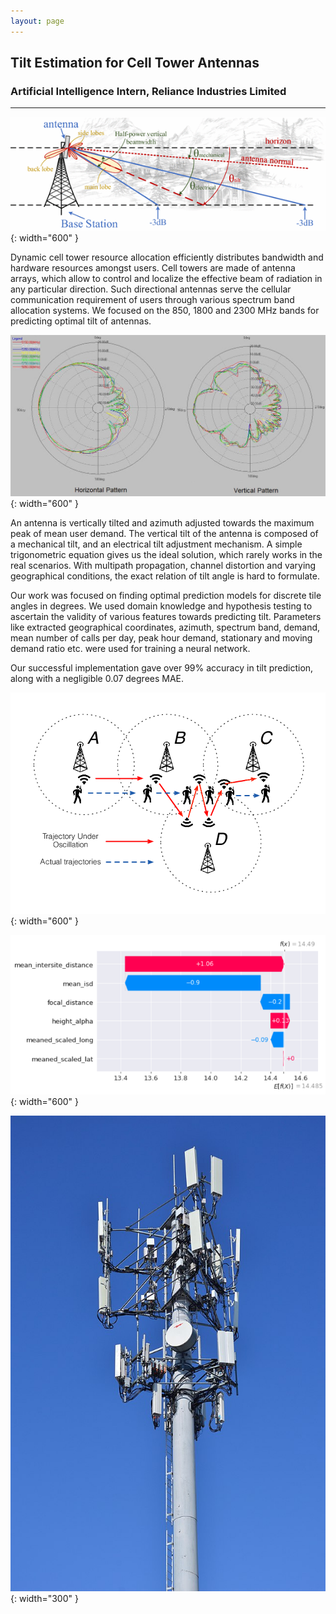 ```yaml
---
layout: page
---
```

<h2><b>Tilt Estimation for Cell Tower Antennas</b></h2>
<h3><b> Artificial Intelligence Intern, Reliance Industries Limited</b></h3>

-------------------------------------------------------------------------------------------------------------------  


![Radiation Pattern of Towers](/images/tilt-estimation/tilt-estimation-tower-pattern.png){: width="600" }


Dynamic cell tower resource allocation efficiently distributes bandwidth and hardware resources amongst users. Cell towers are made of antenna 
arrays, which allow to control and localize the effective beam of radiation in any particular direction. Such directional antennas serve the 
cellular communication requirement of users through various spectrum band allocation systems. We focused on the 850, 1800 and 2300 MHz bands 
for predicting optimal tilt of antennas.   

![Radiation Pattern](/images/tilt-estimation/radiation-pattern.png){: width="600" }

An antenna is vertically tilted and azimuth adjusted towards the maximum peak of mean user demand. The vertical tilt of the antenna is composed of a mechanical tilt, and an electrical tilt adjustment mechanism. A simple trigonometric equation gives us 
the ideal solution, which rarely works in the real scenarios. With multipath propagation, channel distortion and varying geographical 
conditions, the exact relation of tilt angle is hard to formulate.  

Our work was focused on finding optimal prediction models for discrete tile angles in degrees. We used domain knowledge and hypothesis testing
to ascertain the validity of various features towards predicting tilt. Parameters like extracted geographical coordinates, azimuth, spectrum band, 
demand, mean number of calls per day, peak hour demand, stationary and moving demand ratio etc. were used for training a neural network.   

Our successful implementation gave over 99% accuracy in tilt prediction, along with a negligible 0.07 degrees MAE. 
 
 
![Moving Demand](/images/tilt-estimation/motion-allocation.png){: width="600" }  

![SHAP explainability](/images/tilt-estimation/tilt-estimation-waterfall.png){: width="600" }
  
  
![Cell Tower](/images/tilt-estimation/cell-tower-img.jpg){: width="300" }



